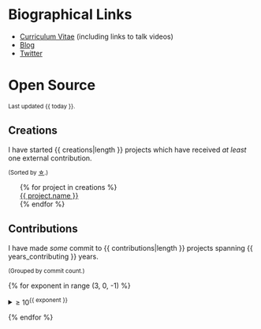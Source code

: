 # Biographical Links
- [Curriculum Vitae](https://www.linkedin.com/in/drbrettcannon/) (including links to talk videos)
- [Blog](https://snarky.ca/)
- [Twitter](https://twitter.com/brettsky/)

# Open Source

<small>Last updated {{ today }}.</small>

## Creations
I have started {{ creations|length }} projects which have received _at least_ one external contribution.

<small>(Sorted by [☆](https://docs.github.com/en/github/getting-started-with-github/saving-repositories-with-stars#about-stars).)</small>

<ol style="list-style: none">
{% for project in creations %}
<li><a href="{{ project.url }}">{{ project.name }}</a></li>
{% endfor %}
</ol>

## Contributions
I have made _some_ commit to {{ contributions|length }} projects spanning {{ years_contributing }} years.

<small>(Grouped by commit count.)</small>


{% for exponent in range (3, 0, -1) %}

<details><summary>&ge; 10<sup>{{ exponent }}</sup></summary>

<ol>
{% for project in contributions %}
{% if 10**(exponent + 1) > project.commits >= 10**exponent %}
<li><a href="{{ project.contributions_url }}">{{ project.repo_name }}</a></li>
{% endif %}
{% endfor %}
</ol>

</details>

{% endfor %}
